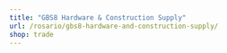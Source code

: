 ```yaml
---
title: "GBS8 Hardware & Construction Supply"
url: /rosario/gbs8-hardware-and-construction-supply/
shop: trade
---
```

